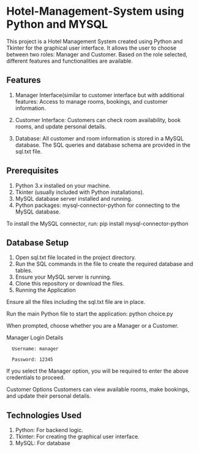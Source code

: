 # Hotel-Management-System using Python and MYSQL

This project is a Hotel Management System created using Python and Tkinter for the graphical user interface. It allows the user to choose between two roles: Manager and Customer. Based on the role selected, different features and functionalities are available.

## Features

1) Manager Interface(similar to customer interface but with additional features:
      Access to manage rooms, bookings, and customer information.


2) Customer Interface:
      Customers can check room availability, book rooms, and update personal details.


3) Database:
    All customer and room information is stored in a MySQL database.
    The SQL queries and database schema are provided in the sql.txt file.


## Prerequisites

   1) Python 3.x installed on your machine.
   2) Tkinter (usually included with Python installations).
   3) MySQL database server installed and running.
   4) Python packages: mysql-connector-python for connecting to the MySQL database.
      

To install the MySQL connector, run:
pip install mysql-connector-python

## Database Setup
   1) Open sql.txt file located in the project directory.
   2) Run the SQL commands in the file to create the required database and tables.
   3) Ensure your MySQL server is running.
   4) Clone this repository or download the files.
   5) Running the Application 

Ensure all the files including the sql.txt file are in place.

Run the main Python file to start the application: python choice.py

When prompted, choose whether you are a Manager or a Customer.

Manager Login Details

      Username: manager
      
      Password: 12345

If you select the Manager option, you will be required to enter the above credentials to proceed.

Customer Options
Customers can view available rooms, make bookings, and update their personal details.

## Technologies Used
   1) Python: For backend logic.
   2) Tkinter: For creating the graphical user interface.
   3) MySQL: For database
